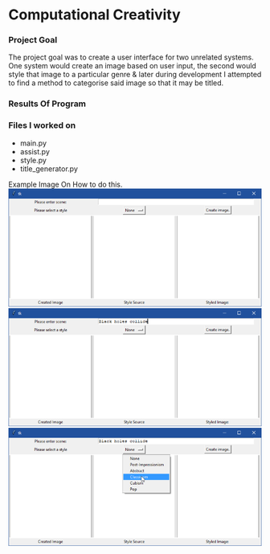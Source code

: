 # Computational Creativity

### Project Goal

The project goal was to create a user interface for two unrelated systems. One system would create an image based on user input, the second would style that image to a particular genre & later during development I attempted to find a method to categorise said image so that it may be titled.

### Results Of Program

### Files I worked on

* main.py
* assist.py
* style.py
* title_generator.py



Example Image On How to do this.
![Starting Window](GitHub/Window.png)
![Input Made](GitHub/UserInput.png)
![Style Selected](GitHub/UserStyle.png)
